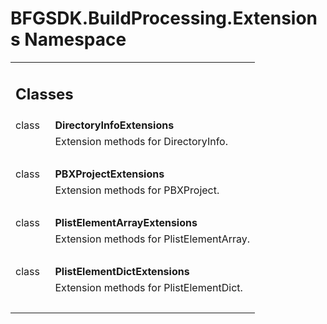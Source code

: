 # BFGSDK.BuildProcessing.Extensions Namespace 

<div class="contents"><table class="memberdecls"><tr class="heading"><td colspan="2"><h2 class="groupheader"><a id="nested-classes" name="nested-classes"></a> Classes</h2></td></tr><tr class="memitem:"><td class="memItemLeft" align="right" valign="top">class &#160;</td><td class="memItemRight" valign="bottom"><b>DirectoryInfoExtensions</b></td></tr><tr class="memdesc:"><td class="mdescLeft">&#160;</td><td class="mdescRight">Extension methods for DirectoryInfo. <br /></td></tr><tr class="separator:"><td class="memSeparator" colspan="2">&#160;</td></tr><tr class="memitem:"><td class="memItemLeft" align="right" valign="top">class &#160;</td><td class="memItemRight" valign="bottom"><b>PBXProjectExtensions</b></td></tr><tr class="memdesc:"><td class="mdescLeft">&#160;</td><td class="mdescRight">Extension methods for PBXProject. <br /></td></tr><tr class="separator:"><td class="memSeparator" colspan="2">&#160;</td></tr><tr class="memitem:"><td class="memItemLeft" align="right" valign="top">class &#160;</td><td class="memItemRight" valign="bottom"><b>PlistElementArrayExtensions</b></td></tr><tr class="memdesc:"><td class="mdescLeft">&#160;</td><td class="mdescRight">Extension methods for PlistElementArray. <br /></td></tr><tr class="separator:"><td class="memSeparator" colspan="2">&#160;</td></tr><tr class="memitem:"><td class="memItemLeft" align="right" valign="top">class &#160;</td><td class="memItemRight" valign="bottom"><b>PlistElementDictExtensions</b></td></tr><tr class="memdesc:"><td class="mdescLeft">&#160;</td><td class="mdescRight">Extension methods for PlistElementDict. <br /></td></tr><tr class="separator:"><td class="memSeparator" colspan="2">&#160;</td></tr></table></div> 
